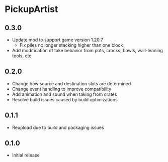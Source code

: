 # PickupArtist

## 0.3.0

- Update mod to support game version 1.20.7
  - Fix piles no longer stacking higher than one block
- Add modification of take behavior from pots, crocks, bowls, wall-leaning tools, etc

## 0.2.0

- Change how source and destination slots are determined
- Change event handling to improve compatibility
- Add animation and sound when taking from crates
- Resolve build issues caused by build optimizations

## 0.1.1

- Reupload due to build and packaging issues

## 0.1.0

- Initial release

